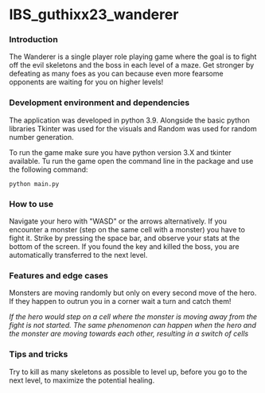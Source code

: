 # IBS_guthixx23_wanderer

### Introduction
The Wanderer is a single player role playing game where the goal is to fight
off the evil skeletons and the boss in each level of a maze. Get stronger by
defeating as many foes as you can because even more fearsome opponents are
waiting for you on higher levels!

### Development environment and dependencies

The application was developed in python 3.9. Alongside the basic python 
libraries Tkinter was used for the visuals and Random was used for random
number generation. 

To run the game make sure you have python version 3.X and tkinter available.
Tu run the game open the command line in the package and use the following 
command:

```
python main.py
```

### How to use

Navigate your hero with "WASD" or the arrows alternatively. If you encounter
a monster (step on the same cell with a monster) you have to fight it. 
Strike by pressing the space bar, and observe your stats at the bottom of 
the screen. If you found the key and killed the boss, you are automatically
transferred to the next level.


### Features and edge cases
Monsters are moving randomly but only on every second move of the hero. If 
they happen to outrun you in a corner wait a turn and catch them!

*If the hero would step on a cell where the monster is moving away from 
the fight is not started. The same phenomenon can happen when the hero and 
the monster are moving towards each other, resulting in a switch of cells*

### Tips and tricks

Try to kill as many skeletons as possible to level up, before you go to
the next level, to maximize the potential healing.